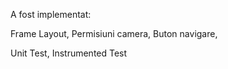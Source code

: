 A fost implementat:

Frame Layout,
Permisiuni camera,
Buton navigare,

Unit Test,
Instrumented Test
